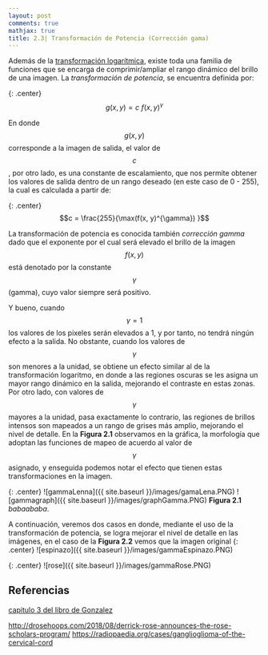```yaml
---
layout: post
comments: true
mathjax: true
title: 2.3| Transformación de Potencia (Corrección gama)
---
```


Además de la [transformación logarítmica](https://bryanmed.github.io/TransformacionLogaritmo/), existe toda una familia de funciones que se encarga de comprimir/ampliar el rango dinámico del brillo de una imagen. La _transformación de potencia_, se encuentra definida por:

{: .center}
$$g(x, y) = c \: f(x, y)^{\gamma}$$

En donde $$g(x, y)$$ corresponde a la imagen de salida, el valor de $$c$$, por otro lado, es una constante de escalamiento, que nos permite obtener los valores de salida dentro de un rango deseado (en este caso de 0 - 255), la cual es calculada a partir de:

{: .center}
$$c = \frac{255}{\max(f(x, y)^{\gamma}) }$$

La transformación de potencia es conocida también _corrección gamma_ dado que el exponente por el cual será elevado el brillo de la imagen $$f(x, y)$$ está denotado por la constante $$\gamma$$ (gamma), cuyo valor siempre será positivo.

Y bueno, cuando $$\gamma = 1$$ los valores de los pixeles serán elevados a 1, y por tanto, no tendrá ningún efecto a la salida. No obstante, cuando los valores de $$\gamma$$ son menores a la unidad, se obtiene un efecto similar al de la transformación logaritmo, en donde a las regiones oscuras se les asigna un mayor rango dinámico en la salida, mejorando el contraste en estas zonas. Por otro lado, con valores de $$\gamma$$ mayores a la unidad, pasa exactamente lo contrario, las regiones de brillos intensos son mapeados a un rango de grises más amplio, mejorando el nivel de detalle. En la __Figura 2.1__ observamos en la gráfica, la morfología que adoptan las funciones de mapeo de acuerdo al valor de $$\gamma$$ asignado, y enseguida podemos notar el efecto que tienen estas transformaciones en la imagen.   

{: .center}
![gammaLenna]({{ site.baseurl }}/images/gamaLena.PNG)
![gammagraph]({{ site.baseurl }}/images/graphGamma.PNG)
 __Figura 2.1__ _babaababa_.

A continuación, veremos dos casos en donde, mediante el uso de la transformación de potencia, se logra mejorar el nivel de detalle en las imágenes, en el caso de la __Figura 2.2__ vemos que la imagen original
{: .center}
![espinazo]({{ site.baseurl }}/images/gammaEspinazo.PNG)

{: .center}
![rose]({{ site.baseurl }}/images/gammaRose.PNG)


## Referencias
 
 [capitulo 3 del libro de Gonzalez](https://www.amazon.com/Digital-Image-Processing-Rafael-Gonzalez/dp/0133356728)

http://drosehoops.com/2018/08/derrick-rose-announces-the-rose-scholars-program/
https://radiopaedia.org/cases/ganglioglioma-of-the-cervical-cord
